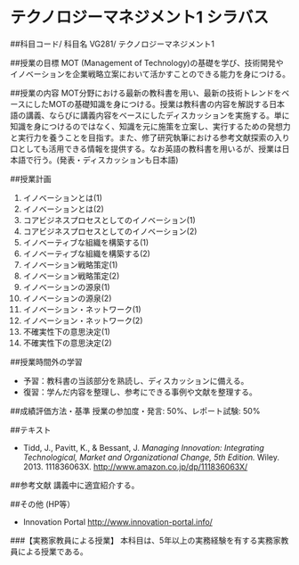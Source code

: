# テクノロジーマネジメント1 シラバス

##科目コード/ 科目名
VG281/ テクノロジーマネジメント1

##授業の目標
MOT (Management of Technology)の基礎を学び、技術開発やイノベーションを企業戦略立案において活かすことのできる能力を身につける。

##授業の内容
MOT分野における最新の教科書を用い、最新の技術トレンドをベースにしたMOTの基礎知識を身につける。授業は教科書の内容を解説する日本語の講義、ならびに講義内容をベースにしたディスカッションを実施する。単に知識を身につけるのではなく、知識を元に施策を立案し、実行するための発想力と実行力を養うことを目指す。また、修了研究執筆における参考文献探索の入り口としても活用できる情報を提供する。なお英語の教科書を用いるが、授業は日本語で行う。(発表・ディスカッションも日本語)

##授業計画
1. イノベーションとは(1)
1. イノベーションとは(2)
1. コアビジネスプロセスとしてのイノベーション(1)
1. コアビジネスプロセスとしてのイノベーション(2)
1. イノベーティブな組織を構築する(1)
1. イノベーティブな組織を構築する(2)
1. イノベーション戦略策定(1)
1. イノベーション戦略策定(2)
1. イノベーションの源泉(1)
1. イノベーションの源泉(2)
1. イノベーション・ネットワーク(1)
1. イノベーション・ネットワーク(2)
1. 不確実性下の意思決定(1)
1. 不確実性下の意思決定(2)

##授業時間外の学習
- 予習：教科書の当該部分を熟読し、ディスカッションに備える。
- 復習：学んだ内容を整理し、参考にできる事例や文献を整理する。

##成績評価方法・基準
授業の参加度・発言: 50%、レポート試験: 50%

##テキスト
- Tidd, J., Pavitt, K., & Bessant, J.  _Managing Innovation: Integrating Technological, Market and Organizational Change, 5th Edition._ Wiley. 2013. 111836063X. 
http://www.amazon.co.jp/dp/111836063X/

##参考文献
講義中に適宜紹介する。

##その他 (HP等）
- Innovation Portal http://www.innovation-portal.info/

###【実務家教員による授業】
本科目は、5年以上の実務経験を有する実務家教員による授業である。
